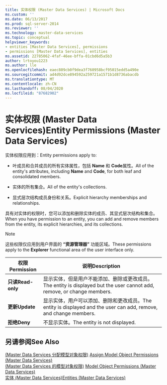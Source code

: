 ```yaml
---
title: 实体权限 (Master Data Services) | Microsoft Docs
ms.custom: ''
ms.date: 06/13/2017
ms.prod: sql-server-2014
ms.reviewer: ''
ms.technology: master-data-services
ms.topic: conceptual
helpviewer_keywords:
- entities [Master Data Services], permissions
- permissions [Master Data Services], entities
ms.assetid: 22785062-4faf-46ee-bffa-01cbd6d5a5b3
author: lrtoyou1223
ms.author: lle
ms.openlocfilehash: eaec809cb0f9dea3f760958bcf95015edd5a490e
ms.sourcegitcommit: ad4d92dce894592a259721a1571b1d8736abacdb
ms.translationtype: MT
ms.contentlocale: zh-CN
ms.lasthandoff: 08/04/2020
ms.locfileid: "87682902"
---
```

# <a name="entity-permissions-master-data-services"></a><span data-ttu-id="a8411-102">实体权限 (Master Data Services)</span><span class="sxs-lookup"><span data-stu-id="a8411-102">Entity Permissions (Master Data Services)</span></span>
  <span data-ttu-id="a8411-103">实体权限应用到：</span><span class="sxs-lookup"><span data-stu-id="a8411-103">Entity permissions apply to:</span></span>  
  
-   <span data-ttu-id="a8411-104">叶成员和合并成员的所有实体属性，包括 **Name** 和 **Code**属性。</span><span class="sxs-lookup"><span data-stu-id="a8411-104">All of the entity's attributes, including **Name** and **Code**, for both leaf and consolidated members.</span></span>  
  
-   <span data-ttu-id="a8411-105">实体的所有集合。</span><span class="sxs-lookup"><span data-stu-id="a8411-105">All of the entity's collections.</span></span>  
  
-   <span data-ttu-id="a8411-106">显式层次结构成员身份和关系。</span><span class="sxs-lookup"><span data-stu-id="a8411-106">Explicit hierarchy memberships and relationships.</span></span>  
  
 <span data-ttu-id="a8411-107">具有对实体的权限时，您可以添加和删除实体的成员、其显式层次结构和集合。</span><span class="sxs-lookup"><span data-stu-id="a8411-107">When you have permission to an entity, you can add and remove members from the entity, its explicit hierarchies, and its collections.</span></span>  
  
> [!NOTE]  
>  <span data-ttu-id="a8411-108"> 这些权限仅应用到用户界面的 **“资源管理器”** 功能区域。</span><span class="sxs-lookup"><span data-stu-id="a8411-108">These permissions apply to the **Explorer** functional area of the user interface only.</span></span>  
  
|<span data-ttu-id="a8411-109">权限</span><span class="sxs-lookup"><span data-stu-id="a8411-109">Permission</span></span>|<span data-ttu-id="a8411-110">说明</span><span class="sxs-lookup"><span data-stu-id="a8411-110">Description</span></span>|  
|----------------|-----------------|  
|<span data-ttu-id="a8411-111">**只读**</span><span class="sxs-lookup"><span data-stu-id="a8411-111">**Read-only**</span></span>|<span data-ttu-id="a8411-112">显示实体，但是用户不能添加、删除或更改成员。</span><span class="sxs-lookup"><span data-stu-id="a8411-112">The entity is displayed but the user cannot add, remove, or change members.</span></span>|  
|<span data-ttu-id="a8411-113">**更新**</span><span class="sxs-lookup"><span data-stu-id="a8411-113">**Update**</span></span>|<span data-ttu-id="a8411-114">显示实体，用户可以添加、删除和更改成员。</span><span class="sxs-lookup"><span data-stu-id="a8411-114">The entity is displayed and the user can add, remove, and change members.</span></span>|  
|<span data-ttu-id="a8411-115">**拒绝**</span><span class="sxs-lookup"><span data-stu-id="a8411-115">**Deny**</span></span>|<span data-ttu-id="a8411-116">不显示实体。</span><span class="sxs-lookup"><span data-stu-id="a8411-116">The entity is not displayed.</span></span>|  
  
## <a name="see-also"></a><span data-ttu-id="a8411-117">另请参阅</span><span class="sxs-lookup"><span data-stu-id="a8411-117">See Also</span></span>  
 <span data-ttu-id="a8411-118">[&#40;Master Data Services 分配模型对象权限&#41;](assign-model-object-permissions-master-data-services.md) </span><span class="sxs-lookup"><span data-stu-id="a8411-118">[Assign Model Object Permissions &#40;Master Data Services&#41;](assign-model-object-permissions-master-data-services.md) </span></span>  
 <span data-ttu-id="a8411-119">[&#40;Master Data Services 的模型对象权限&#41;](../../2014/master-data-services/model-object-permissions-master-data-services.md) </span><span class="sxs-lookup"><span data-stu-id="a8411-119">[Model Object Permissions &#40;Master Data Services&#41;](../../2014/master-data-services/model-object-permissions-master-data-services.md) </span></span>  
 [<span data-ttu-id="a8411-120">实体 (Master Data Services)</span><span class="sxs-lookup"><span data-stu-id="a8411-120">Entities &#40;Master Data Services&#41;</span></span>](../../2014/master-data-services/entities-master-data-services.md)  
  
  
